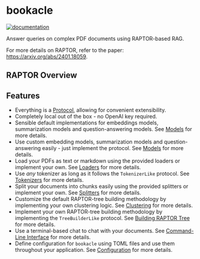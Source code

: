 # bookacle

[![documentation](https://img.shields.io/badge/docs-bookacle-blue?style=flat
)](https://malayagr.github.io/bookacle)

Answer queries on complex PDF documents using RAPTOR-based RAG.

For more details on RAPTOR, refer to the paper: <https://arxiv.org/abs/2401.18059>.

## RAPTOR Overview

## Features

- Everything is a [Protocol](https://typing.readthedocs.io/en/latest/spec/protocol.html), allowing for convenient extensibility.
- Completely local out of the box - no OpenAI key required.
- Sensible default implementations for embeddings models, summarization models and question-answering models. See [Models](https://malayagr.github.io/bookacle/usage/models/) for more details.
- Use custom embedding models, summarization models and question-answering easily - just implement the protocol. See [Models](https://malayagr.github.io/bookacle/usage/models/) for more details.
- Load your PDFs as text or markdown using the provided loaders or implement your own. See [Loaders](https://malayagr.github.io/bookacle/usage/loaders) for more details.
- Use _any_ tokenizer as long as it follows the `TokenizerLike` protocol. See [Tokenizers](https://malayagr.github.io/bookacle/usage/tokenizers/) for more details.
- Split your documents into chunks easily using the provided splitters or implement your own. See [Splitters](https://malayagr.github.io/bookacle/usage/splitters/) for more details.
- Customize the default RAPTOR-tree building methodology by implementing your own clustering logic. See [Clustering](https://malayagr.github.io/bookacle/usage/clustering/) for more details.
- Implement your own RAPTOR-tree building methodology by implementing the `TreeBuilderLike` protocol. See [Building RAPTOR Tree](https://malayagr.github.io/bookacle/usage/building_raptor_tree.md) for more details.
- Use a terminal-based chat to chat with your documents. See [Command-Line Interface](https://malayagr.github.io/bookacle/usage/cli/) for more details.
- Define configuration for `bookacle` using TOML files and use them throughout your application. See [Configuration](https://malayagr.github.io/bookacle/usage/config/) for more details.
